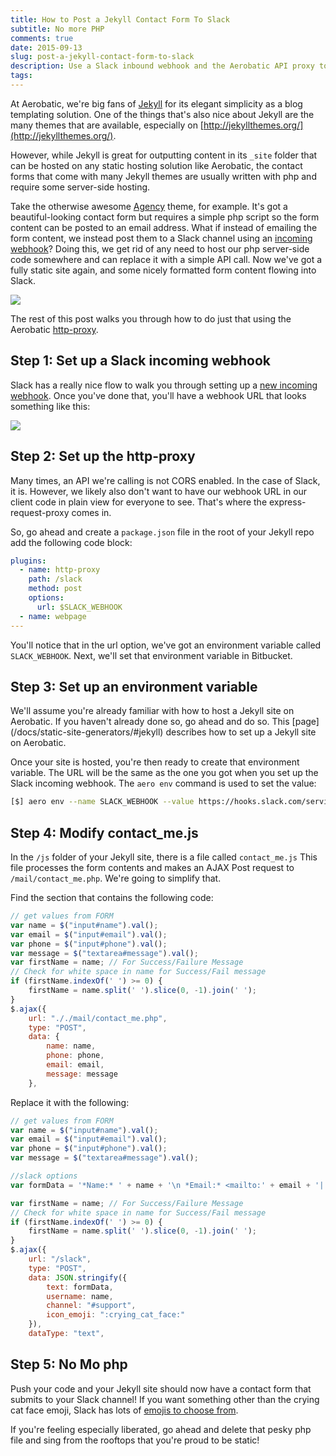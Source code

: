 ```yaml
---
title: How to Post a Jekyll Contact Form To Slack
subtitle: No more PHP
comments: true
date: 2015-09-13
slug: post-a-jekyll-contact-form-to-slack
description: Use a Slack inbound webhook and the Aerobatic API proxy to post a Jekyll form instead of PHP.
tags:
---
```


At Aerobatic, we're big fans of [Jekyll](http://jekyllrb.com/)  for its elegant simplicity as a blog templating solution. One of the things that's also nice about Jekyll are the many themes that are available, especially on [http://jekyllthemes.org/](http://jekyllthemes.org/).

However, while Jekyll is great for outputting content in its `_site` folder that can be hosted on any static hosting solution like Aerobatic, the contact forms that come with many Jekyll themes are usually written with php and require some server-side hosting.

Take the otherwise awesome [Agency](http://jekyllthemes.org/themes/agency/) theme, for example. It's got a beautiful-looking contact form but requires a simple php script so the form content can be posted to an email address. What if instead of emailing the form content, we instead post them to a Slack channel using an [incoming webhook](https://api.slack.com/incoming-webhooks)? Doing this, we get rid of any need to host our php server-side code somewhere and can replace it with a simple API call. Now we've got a fully static site again, and some nicely formatted form content flowing into Slack.

<img class="img-responsive marketing-feature-showcase--screenshot" src="//www.aerobatic.com/media/blog/contact-slack/slack-message.png" />

The rest of this post walks you through how to do just that using the Aerobatic [http-proxy](/docs/plugins/http-proxy/).

## Step 1: Set up a Slack incoming webhook
Slack has a really nice flow to walk you through setting up a [new incoming webhook](https://api.slack.com/incoming-webhooks). Once you've done that, you'll have a webhook URL that looks something like this:

<img class="img-responsive marketing-feature-showcase--screenshot" src="//www.aerobatic.com/media/blog/contact-slack/webhook-url.png">

## Step 2: Set up the http-proxy
Many times, an API we're calling is not CORS enabled. In the case of Slack, it is. However, we likely also don't want to have our webhook URL in our client code in plain view for everyone to see. That's where the express-request-proxy comes in.

So, go ahead and create a `package.json` file in the root of your Jekyll repo add the following code block:

~~~yaml
plugins:
  - name: http-proxy
    path: /slack
    method: post
    options:
      url: $SLACK_WEBHOOK
  - name: webpage
---      
~~~

You'll notice that in the url option, we've got an environment variable called `SLACK_WEBHOOK`. Next, we'll set that environment variable in Bitbucket.

## Step 3: Set up an environment variable
We'll assume you're already familiar with how to host a Jekyll site on Aerobatic. If you haven't already done so, go ahead and do so. This [page] (/docs/static-site-generators/#jekyll) describes how to set up a Jekyll site on Aerobatic.

Once your site is hosted, you're then ready to create that environment variable. The URL will be the same as the one you got when you set up the Slack incoming webhook. The `aero env` command is used to set the value:

~~~bash
[$] aero env --name SLACK_WEBHOOK --value https://hooks.slack.com/services/xxx
~~~

## Step 4: Modify contact_me.js

In the `/js` folder of your Jekyll site, there is a file called `contact_me.js` This file processes the form contents and makes an AJAX Post request to `/mail/contact_me.php`. We're going to simplify that.

Find the section that contains the following code:

~~~js
// get values from FORM
var name = $("input#name").val();
var email = $("input#email").val();
var phone = $("input#phone").val();
var message = $("textarea#message").val();
var firstName = name; // For Success/Failure Message
// Check for white space in name for Success/Fail message
if (firstName.indexOf(' ') >= 0) {
    firstName = name.split(' ').slice(0, -1).join(' ');
}
$.ajax({
    url: "././mail/contact_me.php",
    type: "POST",
    data: {
        name: name,
        phone: phone,
        email: email,
        message: message
    },
~~~

Replace it with the following:

~~~js
// get values from FORM
var name = $("input#name").val();
var email = $("input#email").val();
var phone = $("input#phone").val();
var message = $("textarea#message").val();

//slack options
var formData = '*Name:* ' + name + '\n *Email:* <mailto:' + email + '|' + email + '> \n *Phone:* ' + phone + '\n *Message:* ' + message;

var firstName = name; // For Success/Failure Message
// Check for white space in name for Success/Fail message
if (firstName.indexOf(' ') >= 0) {
    firstName = name.split(' ').slice(0, -1).join(' ');
}
$.ajax({
    url: "/slack",
    type: "POST",
    data: JSON.stringify({
        text: formData,
        username: name,
        channel: "#support",
        icon_emoji: ":crying_cat_face:"
    }),
    dataType: "text",
~~~

## Step 5: No Mo php

Push your code and your Jekyll site should now have a contact form that submits to your Slack channel! If you want something other than the crying cat face emoji, Slack has lots of [emojis to choose from](http://www.emoji-cheat-sheet.com/).

If you're feeling especially liberated, go ahead and delete that pesky php file and sing from the rooftops that you're proud to be static!
